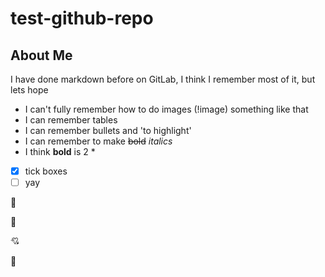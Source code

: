 
# test-github-repo

## About Me

I have done markdown before on GitLab, I think I remember most of it, but lets hope
- I can't fully remember how to do images (!image) something like that
- I can remember tables
- I can remember bullets and 'to highlight'
- I can remember to make ~~bold~~ *italics*
- I think **bold** is 2 *

- [X] tick boxes
- [ ] yay

:clown_face:

:hugs:

:cupid:

:hugs:

